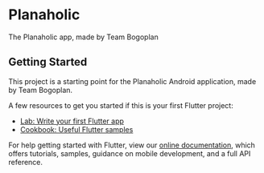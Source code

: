 # Planaholic

The Planaholic app, made by Team Bogoplan

## Getting Started

This project is a starting point for the Planaholic Android application, made by Team Bogoplan.

A few resources to get you started if this is your first Flutter project:

- [Lab: Write your first Flutter app](https://flutter.dev/docs/get-started/codelab)
- [Cookbook: Useful Flutter samples](https://flutter.dev/docs/cookbook)

For help getting started with Flutter, view our
[online documentation](https://flutter.dev/docs), which offers tutorials,
samples, guidance on mobile development, and a full API reference.
